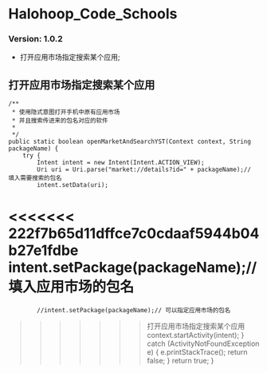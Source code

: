 # Halohoop_Code_Schools

### Version: 1.0.2

  * 打开应用市场指定搜索某个应用;
 
## 打开应用市场指定搜索某个应用

    
	/**
	 * 使用隐式意图打开手机中原有应用市场
	 * 并且搜索传进来的包名对应的软件
	 *
	 */
	public static boolean openMarketAndSearchYST(Context context, String packageName) {
        try {
            Intent intent = new Intent(Intent.ACTION_VIEW);
            Uri uri = Uri.parse("market://details?id=" + packageName);// 填入需要搜索的包名
            intent.setData(uri);
<<<<<<< 222f7b65d11dffce7c0cdaaf5944b04b27e1fdbe
            intent.setPackage(packageName);// 填入应用市场的包名
=======
            //intent.setPackage(packageName);// 可以指定应用市场的包名
>>>>>>> 打开应用市场指定搜索某个应用
            context.startActivity(intent);
        } catch (ActivityNotFoundException e) {
            e.printStackTrace();
            return false;
        }
        return true;
    }